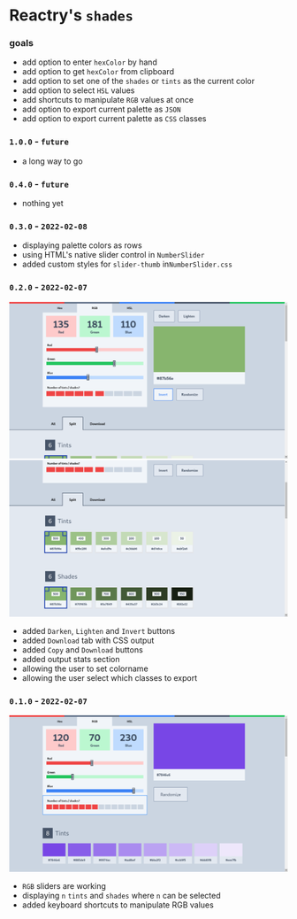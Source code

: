 
# Reactry's `shades`


### goals
* add option to enter `hexColor` by hand
* add option to get `hexColor` from clipboard
* add option to set one of the `shades` or `tints` as the current color
* add option to select `HSL` values
* add shortcuts to manipulate `RGB` values at once
* add option to export current palette as `JSON`
* add option to export current palette as `CSS` classes


### `1.0.0` - `future`
* a long way to go


### `0.4.0` - `future`
* nothing yet


### `0.3.0` - `2022-02-08`
* displaying palette colors as rows
* using HTML's native slider control in `NumberSlider`
* added custom styles for `slider-thumb` in`NumberSlider.css`


### `0.2.0` - `2022-02-07`
<img src="https://raw.githubusercontent.com/reactry/shades/master/img/0.2.0.png">
<img src="https://raw.githubusercontent.com/reactry/shades/master/img/0.2.0-split.png">

* added `Darken`, `Lighten` and `Invert` buttons
* added `Download` tab with CSS output
* added `Copy` and `Download` buttons
* added output stats section
* allowing the user to set colorname
* allowing the user select which classes to export


### `0.1.0` - `2022-02-07`
<img src="https://raw.githubusercontent.com/reactry/shades/master/img/0.1.0.png">

* `RGB` sliders are working
* displaying `n` `tints` and `shades` where `n` can be selected
* added keyboard shortcuts to manipulate RGB values


